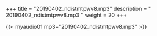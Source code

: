 +++
title = "20190402_ndistmtpwv8.mp3"
description = " 20190402_ndistmtpwv8.mp3 "
weight = 20
+++

{{< myaudio01 mp3="20190402_ndistmtpwv8.mp3" >}}

